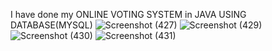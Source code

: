 I have done my ONLINE VOTING SYSTEM in JAVA USING DATABASE(MYSQL) 
![Screenshot (427)](https://github.com/NandiniMokhamatam/java/assets/113964381/5f79389d-25b5-4643-8fd7-64493eb06d12)
![Screenshot (429)](https://github.com/NandiniMokhamatam/java/assets/113964381/611d5496-82ff-4622-8829-e948e10d946d)
![Screenshot (430)](https://github.com/NandiniMokhamatam/java/assets/113964381/9804a298-2ffa-4708-b9c7-41bb3a23ac91)
![Screenshot (431)](https://github.com/NandiniMokhamatam/java/assets/113964381/e8759b02-0344-4618-a303-5cdd953b5a23)


